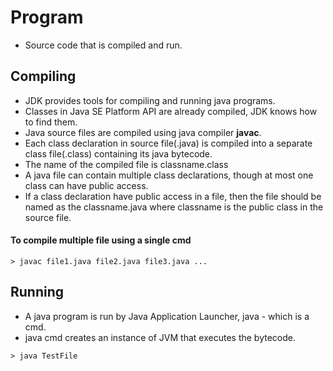 # Program

 - Source code that is compiled and run.

## Compiling

 - JDK provides tools for compiling and running java programs.
 - Classes in Java SE Platform API are already compiled, JDK knows how to find them.
 - Java source files are compiled using java compiler __javac__.
 - Each class declaration in source file(.java) is compiled into a separate class file(.class)
containing its java bytecode.
 - The name of the compiled file is classname.class
 - A java file can contain multiple class declarations, though at most one class can have public access.
 - If a class declaration have public access in a file, then the file should be named as the classname.java where 
classname is the public class in the source file.

#### To compile multiple file using a single cmd

```
> javac file1.java file2.java file3.java ...
```

## Running

 - A java program is run by Java Application Launcher, java - which is a cmd.
 - java cmd creates an instance of JVM that executes the bytecode.

```
> java TestFile
```

